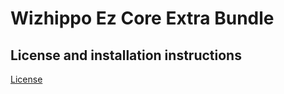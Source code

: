 Wizhippo Ez Core Extra Bundle
==================

License and installation instructions
-------------------------------------

[License](LICENSE)

